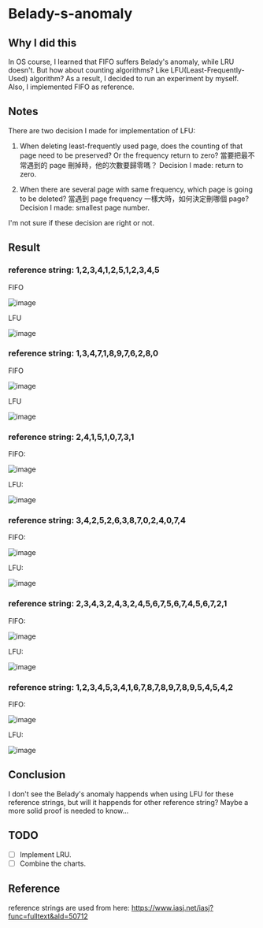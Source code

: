 # Belady-s-anomaly

## Why I did this
In OS course, I learned that FIFO suffers Belady's anomaly, while LRU doesn't.
But how about counting algorithms? Like LFU(Least-Frequently-Used) algorithm?
As a result, I decided to run an experiment by myself.
Also, I implemented FIFO as reference.

## Notes
There are two decision I made for implementation of LFU:
1. When deleting least-frequently used page, does the counting of that page need to be preserved? Or the frequency return to zero? 
當要把最不常遇到的 page 刪掉時，他的次數要歸零嗎？
Decision I made: return to zero.

2. When there are several page with same frequency, which page is going to be deleted?
當遇到 page frequency 一樣大時，如何決定刪哪個 page?
Decision I made: smallest page number.

I'm not sure if these decision are right or not.

## Result
### reference string: 1,2,3,4,1,2,5,1,2,3,4,5

FIFO

![image](FIFO.png)

LFU

![image](LFU.png)


### reference string: 1,3,4,7,1,8,9,7,6,2,8,0

FIFO

![image](FIFO_1.png)

LFU

![image](LFU_1.png)



### reference string: 2,4,1,5,1,0,7,3,1

FIFO:

![image](FIFO_2.png)

LFU:

![image](LFU_2.png)

### reference string: 3,4,2,5,2,6,3,8,7,0,2,4,0,7,4

FIFO:

![image](FIFO_3.png)

LFU:

![image](LFU_3.png)

### reference string: 2,3,4,3,2,4,3,2,4,5,6,7,5,6,7,4,5,6,7,2,1

FIFO:

![image](FIFO_4.png)

LFU:

![image](LFU_4.png)


### reference string: 1,2,3,4,5,3,4,1,6,7,8,7,8,9,7,8,9,5,4,5,4,2

FIFO:

![image](FIFO_5.png)

LFU:

![image](LFU_5.png)

## Conclusion
I don't see the Belady's anomaly happends when using LFU for these reference strings, but will it happends for other reference string? Maybe a more solid proof is needed to know...


## TODO
- [ ] Implement LRU.
- [ ] Combine the charts.

## Reference
reference strings are used from here: 
https://www.iasj.net/iasj?func=fulltext&aId=50712 